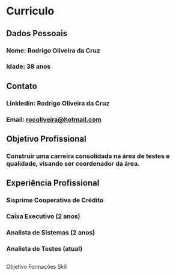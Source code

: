 # Curriculo

## Dados Pessoais
### Nome: Rodrigo Oliveira da Cruz
### Idade: 38 anos

## Contato 
### Linkledin: Rodrigo Oliveira da Cruz
### Email: rocoliveira@hotmail.com

## Objetivo Profissional
### Construir uma carreira consolidada na área de testes e qualidade, visando ser coordenador da área.

## Experiência Profissional
### Sisprime Cooperativa de Crédito
### Caixa Executivo (2 anos)
### Analista de Sistemas (2 anos)
### Analista de Testes (atual)

## 
###


Objetivo
Formações
Skill
